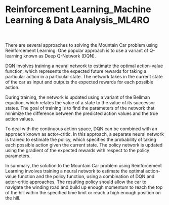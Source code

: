 # Reinforcement Learning_Machine Learning & Data Analysis_ML4RO


<br>
<br>
There are several approaches to solving the Mountain Car problem using Reinforcement Learning. One popular approach is to use a variant of Q-learning known as Deep Q-Network (DQN).

DQN involves training a neural network to estimate the optimal action-value function, which represents the expected future rewards for taking a particular action in a particular state. The network takes in the current state of the car as input and outputs the expected rewards for each possible action.

During training, the network is updated using a variant of the Bellman equation, which relates the value of a state to the value of its successor states. The goal of training is to find the parameters of the network that minimize the difference between the predicted action values and the true action values.

To deal with the continuous action space, DQN can be combined with an approach known as actor-critic. In this approach, a separate neural network is trained to estimate the policy, which specifies the probability of taking each possible action given the current state. The policy network is updated using the gradient of the expected rewards with respect to the policy parameters.

In summary, the solution to the Mountain Car problem using Reinforcement Learning involves training a neural network to estimate the optimal action-value function and the policy function, using a combination of DQN and actor-critic approaches. The resulting policy should allow the car to navigate the winding road and build up enough momentum to reach the top of the hill within the specified time limit or reach a high enough position on the hill.






